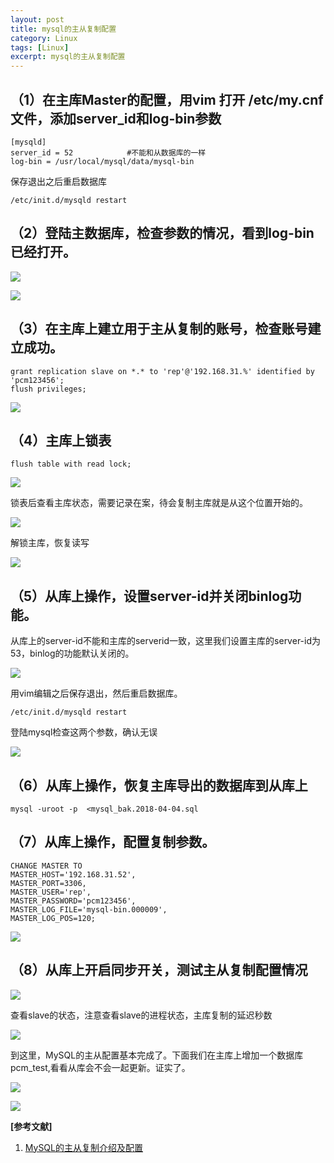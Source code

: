 ```yaml
---
layout: post
title: mysql的主从复制配置
category: Linux
tags: [Linux]
excerpt: mysql的主从复制配置
---
```



## （1）在主库Master的配置，用vim 打开 /etc/my.cnf文件，添加server_id和log-bin参数 ##
	
	[mysqld]
	server_id = 52            #不能和从数据库的一样
	log-bin = /usr/local/mysql/data/mysql-bin
 
保存退出之后重启数据库

	/etc/init.d/mysqld restart

## （2）登陆主数据库，检查参数的情况，看到log-bin已经打开。 ##

![](http://www.nangongyibin.com/assets/images/Linux/76.png)


![](http://www.nangongyibin.com/assets/images/Linux/77.png)


## （3）在主库上建立用于主从复制的账号，检查账号建立成功。 ##

    grant replication slave on *.* to 'rep'@'192.168.31.%' identified by 'pcm123456';
	flush privileges;

![](http://www.nangongyibin.com/assets/images/Linux/78.png)

## （4）主库上锁表 ##

	flush table with read lock;

![](http://www.nangongyibin.com/assets/images/Linux/79.png)

锁表后查看主库状态，需要记录在案，待会复制主库就是从这个位置开始的。

![](http://www.nangongyibin.com/assets/images/Linux/80.png)

解锁主库，恢复读写

![](http://www.nangongyibin.com/assets/images/Linux/81.png)

## （5）从库上操作，设置server-id并关闭binlog功能。 ##

从库上的server-id不能和主库的serverid一致，这里我们设置主库的server-id为53，binlog的功能默认关闭的。

![](http://www.nangongyibin.com/assets/images/Linux/82.png)

  用vim编辑之后保存退出，然后重启数据库。


	/etc/init.d/mysqld restart


   登陆mysql检查这两个参数，确认无误

    
![](http://www.nangongyibin.com/assets/images/Linux/83.png)

## （6）从库上操作，恢复主库导出的数据库到从库上 ##


	mysql -uroot -p  <mysql_bak.2018-04-04.sql

## （7）从库上操作，配置复制参数。 ##

	CHANGE MASTER TO
	MASTER_HOST='192.168.31.52',
	MASTER_PORT=3306,
	MASTER_USER='rep',
	MASTER_PASSWORD='pcm123456',
	MASTER_LOG_FILE='mysql-bin.000009',
	MASTER_LOG_POS=120;

![](http://www.nangongyibin.com/assets/images/Linux/84.png)

## （8）从库上开启同步开关，测试主从复制配置情况 ##

![](http://www.nangongyibin.com/assets/images/Linux/85.png)

查看slave的状态，注意查看slave的进程状态，主库复制的延迟秒数

![](http://www.nangongyibin.com/assets/images/Linux/86.png)

到这里，MySQL的主从配置基本完成了。下面我们在主库上增加一个数据库pcm_test,看看从库会不会一起更新。证实了。

![](http://www.nangongyibin.com/assets/images/Linux/87.png)


![](http://www.nangongyibin.com/assets/images/Linux/88.png)

**[参考文献]**

1. [MySQL的主从复制介绍及配置](https://blog.51cto.com/superpcm/2094958 "MySQL的主从复制介绍及配置")